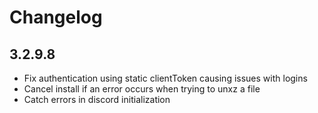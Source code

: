 # Changelog

## 3.2.9.8

- Fix authentication using static clientToken causing issues with logins
- Cancel install if an error occurs when trying to unxz a file
- Catch errors in discord initialization
